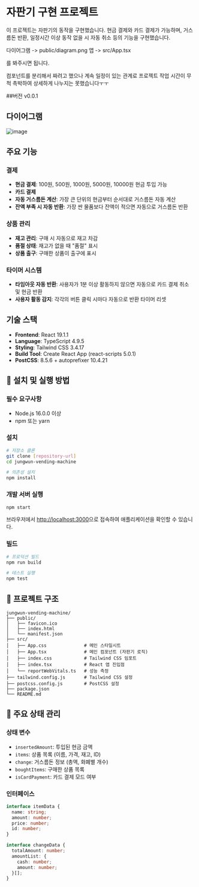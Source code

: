 # 자판기 구현 프로젝트

이 프로젝트는 자판기의 동작을 구현했습니다. 현금 결제와 카드 결제가 가능하며, 거스름돈 반환, 일정시간 이상 동작 없을 시 자동 취소 등의 기능을 구현했습니다.

다이어그램 -> public/diagram.png
앱 -> src/App.tsx

를 봐주시면 됩니다.

컴포넌트를 분리해서 짜려고 했으나 계속 일정이 있는 관계로 프로젝트 작업 시간이 무척 촉박하여 상세하게 나누지는 못했습니다ㅜㅜ

##버전 v0.0.1

## 다이어그램

![image](https://github.com/user-attachments/assets/c27a1458-31af-41b7-8489-88a81a6e946e)

## 주요 기능

### 결제

- **현금 결제**: 100원, 500원, 1000원, 5000원, 10000원 현금 투입 가능
- **카드 결제**
- **자동 거스름돈 계산**: 가장 큰 단위의 현금부터 순서대로 거스름돈 자동 계산
- **잔액 부족 시 자동 반환**: 가장 싼 물품보다 잔액이 적으면 자동으로 거스름돈 반환

### 상품 관리

- **재고 관리**: 구매 시 자동으로 재고 차감
- **품절 상태**: 재고가 없을 때 "품절" 표시
- **상품 출구**: 구매한 상품이 출구에 표시

### 타이머 시스템

- **타임아웃 자동 반환**: 사용자가 1분 이상 활동하지 않으면 자동으로 카드 결제 취소 및 현금 반환
- **사용자 활동 감지**: 각각의 버튼 클릭 시마다 자동으로 반환 타이머 리셋

## 기술 스택

- **Frontend**: React 19.1.1
- **Language**: TypeScript 4.9.5
- **Styling**: Tailwind CSS 3.4.17
- **Build Tool**: Create React App (react-scripts 5.0.1)
- **PostCSS**: 8.5.6 + autoprefixer 10.4.21

## 🚀 설치 및 실행 방법

### 필수 요구사항

- Node.js 16.0.0 이상
- npm 또는 yarn

### 설치

```bash
# 저장소 클론
git clone [repository-url]
cd jungwun-vending-machine

# 의존성 설치
npm install
```

### 개발 서버 실행

```bash
npm start
```

브라우저에서 [http://localhost:3000](http://localhost:3000)으로 접속하여 애플리케이션을 확인할 수 있습니다.

### 빌드

```bash
# 프로덕션 빌드
npm run build

# 테스트 실행
npm test
```

## 📁 프로젝트 구조

```
jungwun-vending-machine/
├── public/
│   ├── favicon.ico
│   ├── index.html
│   └── manifest.json
├── src/
│   ├── App.css              # 메인 스타일시트
│   ├── App.tsx              # 메인 컴포넌트 (자판기 로직)
│   ├── index.css            # Tailwind CSS 임포트
│   ├── index.tsx            # React 앱 진입점
│   └── reportWebVitals.ts   # 성능 측정
├── tailwind.config.js       # Tailwind CSS 설정
├── postcss.config.js        # PostCSS 설정
├── package.json
└── README.md
```

## 🎯 주요 상태 관리

### 상태 변수

- `insertedAmount`: 투입된 현금 금액
- `items`: 상품 목록 (이름, 가격, 재고, ID)
- `change`: 거스름돈 정보 (총액, 화폐별 개수)
- `boughtItems`: 구매한 상품 목록
- `isCardPayment`: 카드 결제 모드 여부

### 인터페이스

```typescript
interface itemData {
  name: string;
  amount: number;
  price: number;
  id: number;
}

interface changeData {
  totalAmount: number;
  amountList: {
    cash: number;
    amount: number;
  }[];
}
```
